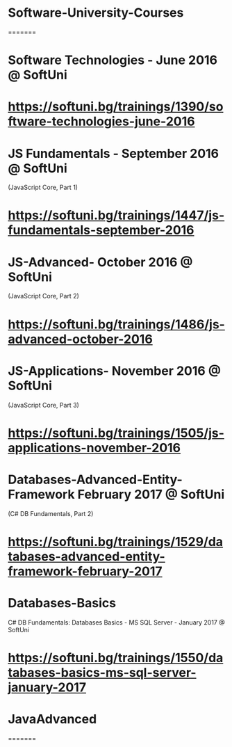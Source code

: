 # Software-University-Courses
=======
# Software Technologies - June 2016 @ SoftUni

https://softuni.bg/trainings/1390/software-technologies-june-2016
=======
# JS Fundamentals - September 2016 @ SoftUni

(JavaScript Core, Part 1)

https://softuni.bg/trainings/1447/js-fundamentals-september-2016
=======
# JS-Advanced- October 2016 @ SoftUni

(JavaScript Core, Part 2)

https://softuni.bg/trainings/1486/js-advanced-october-2016
=======
# JS-Applications- November 2016 @ SoftUni

(JavaScript Core, Part 3)

https://softuni.bg/trainings/1505/js-applications-november-2016
=======
# Databases-Advanced-Entity-Framework February 2017 @ SoftUni

(C# DB Fundamentals, Part 2)

https://softuni.bg/trainings/1529/databases-advanced-entity-framework-february-2017
=======
# Databases-Basics
  
C# DB Fundamentals: Databases Basics - MS SQL Server - January 2017 @ SoftUni

https://softuni.bg/trainings/1550/databases-basics-ms-sql-server-january-2017
=======
# JavaAdvanced

=======